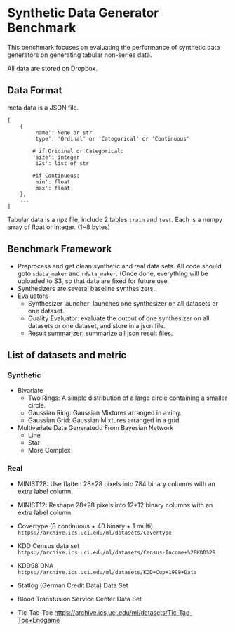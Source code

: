 # Synthetic Data Generator Benchmark

This benchmark focuses on evaluating the performance of synthetic data generators on generating tabular non-series data.

All data are stored on Dropbox. 

## Data Format
meta data is a JSON file. 

```
[
	{
		'name': None or str
		'type': 'Ordinal' or 'Categorical' or 'Continuous'
		
		# if Oridinal or Categorical:
		'size': integer
		'i2s': list of str
		
		#if Continuous:
		'min': float
		'max': float
	},
	...
]

```

Tabular data is a npz file, include 2 tables `train` and `test`. Each is a numpy array of float or integer. (1~8 bytes)

## Benchmark Framework

- Preprocess and get clean synthetic and real data sets. All code should goto `sdata_maker` and `rdata_maker`. (Once done, everything will be uploaded to S3, so that data are fixed for future use. 
- Synthesizers are several baseline synthesizers. 
- Evaluators
	- Synthesizer launcher: launches one synthesizer on all datasets or one dataset.
	- Quality Evaluator: evaluate the output of one synthesizer on all datasets or one dataset, and store in a json file.
	- Result summarizer: summarize all json result files.

## List of datasets and metric


### Synthetic

- Bivariate 
	- Two Rings: A simple distribution of a large circle containing a smaller circle. 
	- Gaussian Ring: Gaussian Mixtures arranged in a ring.
	- Gaussian Grid: Gaussian Mixtures arranged in a grid.
- Multivariate Data Generatedd From Bayesian Network
	- Line 
	- Star
	- More Complex


### Real
- MINIST28: Use flatten 28\*28 pixels into 784 binary columns with an extra label column. 
- MINIST12: Reshape 28\*28 pixels into 12\*12 binary columns with an extra label column. 


- Covertype (8 continuous + 40 binary + 1 multi) `https://archive.ics.uci.edu/ml/datasets/Covertype`
- KDD Census data set `https://archive.ics.uci.edu/ml/datasets/Census-Income+%28KDD%29`
- KDD98 DNA `https://archive.ics.uci.edu/ml/datasets/KDD+Cup+1998+Data`
- Statlog (German Credit Data) Data Set 
- Blood Transfusion Service Center Data Set
- Tic-Tac-Toe https://archive.ics.uci.edu/ml/datasets/Tic-Tac-Toe+Endgame

